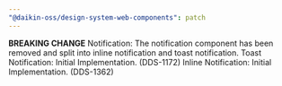 ```yaml
---
"@daikin-oss/design-system-web-components": patch
---
```


**BREAKING CHANGE** Notification: The notification component has been removed and split into inline notification and toast notification.
Toast Notification: Initial Implementation. (DDS-1172)
Inline Notification: Initial Implementation. (DDS-1362)
